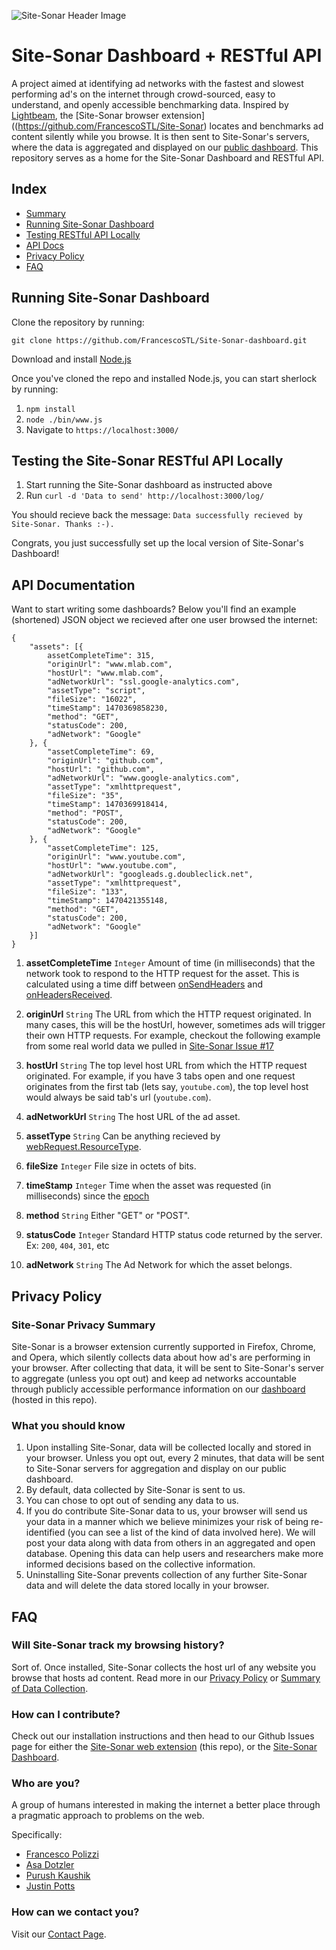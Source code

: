 ![Site-Sonar Header Image](https://cloud.githubusercontent.com/assets/9794516/17645622/e442be3a-615f-11e6-8898-4916fafca02c.png)

# Site-Sonar Dashboard + RESTful API
A project aimed at identifying ad networks with the fastest and slowest performing ad's on the internet through crowd-sourced, easy to understand, and openly accessible benchmarking data. Inspired by [Lightbeam](https://github.com/mozilla/lightbeam), the [Site-Sonar browser extension]((https://github.com/FrancescoSTL/Site-Sonar) locates and benchmarks ad content silently while you browse. It is then sent to Site-Sonar's servers, where the data is aggregated and displayed on our [public dashboard](http://Site-Sonar.com/dashboard). This repository serves as a home for the Site-Sonar Dashboard and RESTful API. 

## Index
* [Summary](https://github.com/FrancescoSTL/Site-Sonar-Dashboard#Site-Sonar-dashboard--restful-api)
* [Running Site-Sonar Dashboard](https://github.com/FrancescoSTL/Site-Sonar-Dashboard#running-Site-Sonar-dashboard)
* [Testing RESTful API Locally](https://github.com/FrancescoSTL/Site-Sonar-Dashboard#testing-the-Site-Sonar-restful-api-locally)
* [API Docs](https://github.com/FrancescoSTL/Site-Sonar-Dashboard#api-documentation)
* [Privacy Policy](https://github.com/FrancescoSTL/Site-Sonar-Dashboard#privacy-policy)
* [FAQ](https://github.com/FrancescoSTL/Site-Sonar-Dashboard#faq)

## Running Site-Sonar Dashboard

Clone the repository by running:

```
git clone https://github.com/FrancescoSTL/Site-Sonar-dashboard.git
```

Download and install [Node.js](https://nodejs.org/en/download/)

Once you've cloned the repo and installed Node.js, you can start sherlock by running:

1. `npm install`
2. `node ./bin/www.js`
3. Navigate to `https://localhost:3000/`

## Testing the Site-Sonar RESTful API Locally

1. Start running the Site-Sonar dashboard as instructed above
2. Run `curl -d 'Data to send' http://localhost:3000/log/`

You should recieve back the message: `Data successfully recieved by Site-Sonar. Thanks :-).`

Congrats, you just successfully set up the local version of Site-Sonar's Dashboard!

## API Documentation

Want to start writing some dashboards? Below you'll find an example (shortened) JSON object we recieved after one user browsed the internet:
```
{
	"assets": [{
		assetCompleteTime": 315,
		"originUrl": "www.mlab.com",
		"hostUrl": "www.mlab.com",
		"adNetworkUrl": "ssl.google-analytics.com",
		"assetType": "script",
		"fileSize": "16022",
		"timeStamp": 1470369858230,
		"method": "GET",
		"statusCode": 200,
		"adNetwork": "Google"
	}, {
		"assetCompleteTime": 69,
		"originUrl": "github.com",
		"hostUrl": "github.com",
		"adNetworkUrl": "www.google-analytics.com",
		"assetType": "xmlhttprequest",
		"fileSize": "35",
		"timeStamp": 1470369918414,
		"method": "POST",
		"statusCode": 200,
		"adNetwork": "Google"
	}, {
		"assetCompleteTime": 125,
		"originUrl": "www.youtube.com",
		"hostUrl": "www.youtube.com",
		"adNetworkUrl": "googleads.g.doubleclick.net",
		"assetType": "xmlhttprequest",
		"fileSize": "133",
		"timeStamp": 1470421355148,
		"method": "GET",
		"statusCode": 200,
		"adNetwork": "Google"
	}]
}
```

1. **assetCompleteTime** `Integer` Amount of time (in milliseconds) that the network took to respond to the HTTP request for the asset. This is calculated using a time diff between [onSendHeaders](https://developer.mozilla.org/en-US/Add-ons/WebExtensions/API/webRequest/onSendHeaders) and [onHeadersReceived](https://developer.mozilla.org/en-US/Add-ons/WebExtensions/API/webRequest/onHeadersReceived).

2. **originUrl** `String` The URL from which the HTTP request originated. In many cases, this will be the hostUrl, however, sometimes ads will trigger their own HTTP requests. For example, checkout the following example from some real world data we pulled in [Site-Sonar Issue #17](https://github.com/FrancescoSTL/Site-Sonar/issues/17#issue-168984693)

3. **hostUrl** `String` The top level host URL from which the HTTP request originated. For example, if you have 3 tabs open and one request originates from the first tab (lets say, `youtube.com`), the top level host would always be said tab's url (`youtube.com`).

4. **adNetworkUrl** `String` The host URL of the ad asset.

5. **assetType** `String` Can be anything recieved by [webRequest.ResourceType](https://developer.mozilla.org/en-US/Add-ons/WebExtensions/API/WebRequest/ResourceType).

6. **fileSize** `Integer` File size in octets of bits.

7. **timeStamp** `Integer` Time when the asset was requested (in milliseconds) since the [epoch](https://en.wikipedia.org/wiki/Epoch_(reference_date))

8. **method** `String` Either "GET" or "POST".

9. **statusCode** `Integer` Standard HTTP status code returned by the server. Ex: `200`, `404`, `301`, etc

10. **adNetwork** `String` The Ad Network for which the asset belongs.

## Privacy Policy

### Site-Sonar Privacy Summary
Site-Sonar is a browser extension currently supported in Firefox, Chrome, and Opera, which silently collects data about how ad's are performing in your browser. After collecting that data, it will be sent to Site-Sonar's server to aggregate (unless you opt out) and keep ad networks accountable through publicly accessible performance information on our [dashboard](http://Site-Sonar.com/dashboard) (hosted in this repo).

### What you should know

1. Upon installing Site-Sonar, data will be collected locally and stored in your browser. Unless you opt out, every 2 minutes, that data will be sent to Site-Sonar servers for aggregation and display on our public dashboard.
2. By default, data collected by Site-Sonar is sent to us.
3. You can chose to opt out of sending any data to us.
4. If you do contribute Site-Sonar data to us, your browser will send us your data in a manner which we believe minimizes your risk of being re-identified (you can see a list of the kind of data involved here). We will post your data along with data from others in an aggregated and open database. Opening this data can help users and researchers make more informed decisions based on the collective information.
5. Uninstalling Site-Sonar prevents collection of any further Site-Sonar data and will delete the data stored locally in your browser.

## FAQ

### Will Site-Sonar track my browsing history?
Sort of. Once installed, Site-Sonar collects the host url of any website you browse that hosts ad content. Read more in our [Privacy Policy](https://github.com/FrancescoSTL/Site-Sonar#privacy-policy) or [Summary of Data Collection](https://github.com/FrancescoSTL/Site-Sonar#data-Site-Sonar-collects).

### How can I contribute?
Check out our installation instructions and then head to our Github Issues page for either the [Site-Sonar web extension](http://github.com/francescostl/Site-Sonar/issues) (this repo), or the [Site-Sonar Dashboard](http://github.com/francescostl/Site-Sonar-dashboard/issues).

### Who are you?
A group of humans interested in making the internet a better place through a pragmatic approach to problems on the web.

Specifically:
* [Francesco Polizzi](http://www.francesco.tech)
* [Asa Dotzler](https://asadotzler.com/)
* [Purush Kaushik](https://www.linkedin.com/in/purukaushik)
* [Justin Potts](https://twitter.com/PottsJustin/)

### How can we contact you?
Visit our [Contact Page](http://Site-Sonar.com/contact).

